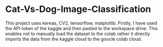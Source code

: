 # Cat-Vs-Dog-Image-Classification
This project uses kereas, CV2, tensorflow, matplotlib. 
Firstly, I have used the API token of the kaggle and then pasted to the workspace drive. This enables not to manually load the dataset to the colab rather it directly imports the data from the kaggle cloud to the goocle colab cloud.
